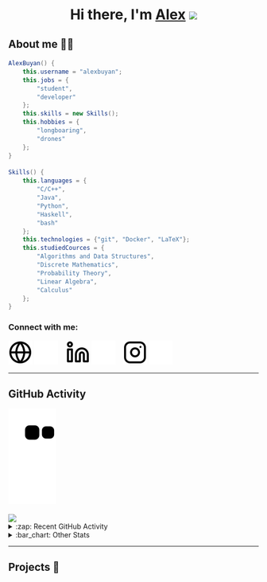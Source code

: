 <h1 align="center">Hi there, I'm <a href="https://alexbuyan.github.io/">Alex</a> 
<img src="https://github.com/blackcater/blackcater/raw/main/images/Hi.gif" height="32"/></h1>

## About me 👨‍💻
```java
AlexBuyan() {
    this.username = "alexbuyan";
    this.jobs = {
        "student",
        "developer"
    };
    this.skills = new Skills();
    this.hobbies = {
        "longboaring",
        "drones"
    };
}

Skills() {
    this.languages = {
        "C/C++",
        "Java",
        "Python",
        "Haskell",
        "bash"
    };
    this.technologies = {"git", "Docker", "LaTeX"};
    this.studiedCources = {
        "Algorithms and Data Structures",
        "Discrete Mathematics",
        "Probability Theory",
        "Linear Algebra",
        "Calculus"
    };
}
```
### Connect with me: 
[![website](./img/globe-light.svg)](https://alexbuyan.github.io#gh-light-mode-only)
[![website](./img/globe-dark.svg)](https://alexbuyan.github.io#gh-dark-mode-only)
&nbsp;&nbsp;
[![website](./img/linkedin-light.svg)](https://linkedin.com/in/alexander-buyantuev-063785223#gh-light-mode-only)
[![website](./img/linkedin-dark.svg)](https://linkedin.com/in/alexander-buyantuev-063785223#gh-dark-mode-only)
&nbsp;&nbsp;
[![website](./img/instagram-light.svg)](https://instagram.com/alexander.buyan#gh-light-mode-only)
[![website](./img/instagram-dark.svg)](https://instagram.com/alexander.buyan#gh-dark-mode-only)

---

## GitHub Activity
![Snake animation](https://github.com/alexbuyan/alexbuyan/blob/output/github-contribution-grid-snake.svg)

<img align="center" src="https://github-readme-stats.vercel.app/api?username=alexbuyan&count_private=true&show_icons=true&hide=stars,issues&theme=dracula&hide_border=true" />

<details>
  <summary>:zap: Recent GitHub Activity</summary>

  <!--START_SECTION:activity-->
1. 💪 Opened PR [#1](https://github.com/alexbuyan/pdf-editor/pull/1) in [alexbuyan/pdf-editor](https://github.com/alexbuyan/pdf-editor)
2. 🎉 Merged PR [#1](https://github.com/Parser-Comparison/Parser-Comparison/pull/1) in [Parser-Comparison/Parser-Comparison](https://github.com/Parser-Comparison/Parser-Comparison)
3. 💪 Opened PR [#1](https://github.com/Parser-Comparison/Parser-Comparison/pull/1) in [Parser-Comparison/Parser-Comparison](https://github.com/Parser-Comparison/Parser-Comparison)
<!--END_SECTION:activity-->
</details>

<details>
  <summary>:bar_chart: Other Stats</summary>

<a href="https://github.com/vn7n24fzkq/github-profile-summary-cards">
  <img align="center" alt="Top Languages by Commit" src="https://github-profile-summary-cards.vercel.app/api/cards/most-commit-language?username=alexbuyan&theme=dracula" />
</a>
<a href="https://github.com/vn7n24fzkq/github-profile-summary-cards">
  <img align="center" alt="Top Languages by Commit" src="https://github-profile-summary-cards.vercel.app/api/cards/productive-time?username=alexbuyan&theme=dracula" />
</a>
</details>

---

## Projects 🚀



[website]: https://alexbuyan.github.io/
[instagram]: https://instagram.com/alexander.buyan
[linkedin]: https://www.linkedin.com/in/alexander-buyantuev-063785223/
[sm-me]: https://sm-me.vercel.app/
